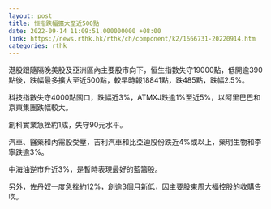 ```yaml
---
layout: post
title: 恒指跌幅擴大至近500點
date: 2022-09-14 11:09:51.000000000 +08:00
link: https://news.rthk.hk/rthk/ch/component/k2/1666731-20220914.htm
categories: rthk
---
```


港股跟隨隔晚美股及亞洲區內主要股市向下，恒生指數失守19000點，低開逾390點後，跌幅最多擴大至近500點，較早時報18841點，跌485點，跌幅2.5%。

科技指數失守4000點關口，跌幅近3%，ATMXJ跌逾1%至近5%，以阿里巴巴和京東集團跌幅較大。

創科實業急挫約1成，失守90元水平。

汽車、醫藥和內需股受壓，吉利汽車和比亞迪股份跌近4%或以上，藥明生物和李寧跌逾3%。

中海油逆市升近3%，是暫時表現最好的藍籌股。

另外，佐丹奴一度急挫約12%，創逾3個月新低，因主要股東周大福控股的收購告吹。
